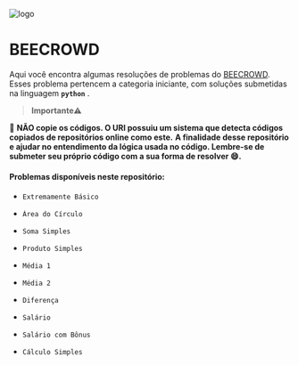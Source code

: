 ![logo](https://user-images.githubusercontent.com/82355865/147989422-15a86138-8b0d-4aea-a3c2-1715be570d41.jpg)
# BEECROWD
Aqui você encontra algumas resoluções de problemas do [BEECROWD](https://www.beecrowd.com.br/judge/pt/login). Esses problema pertencem a categoria iniciante, com soluções submetidas na linguagem <b>`python`</b> .

>  <b> Importante⚠️ </b>

🚫 **NÃO copie os códigos. O URI possuiu um sistema que detecta códigos copiados de repositórios online como este.**
**A finalidade desse repositório e ajudar no entendimento da lógica usada no código. Lembre-se de submeter seu próprio código com a sua forma de resolver :smile:.**

#### Problemas disponíveis neste repositório:
*     Extremamente Básico
*     Área do Círculo
*     Soma Simples
*     Produto Simples
*     Média 1
*     Média 2
*     Diferença
*     Salário
*     Salário com Bônus
*     Cálculo Simples



